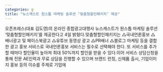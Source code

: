 ```yaml
---
categories: g
title: "뉴스캐스트 원스톱 마케팅 솔루션 ‘맞춤형할인패키지’ 제공"
---
```

오픈프레스(대표 김도영)의 온라인 종합광고대행사 뉴스캐스트가 원스톱 마케팅 솔루션 ‘맞춤형할인패키지’를 제공한다고 4일 밝혔다.맞춤형할인패키지는 △국내언론홍보 △배너광고 및 페이스북광고 △유튜브 동영상 광고 △PR배너 △블로그 마케팅 등을 결합한 광고 홍보 서비스로 국내언론홍보 서비스는 필수로 선택해야 한다. 또 서비스를 추가할 때마다 할인율이 높아져 최대 50%까지 할인을 받을 수 있다.이어 서비스 상담신청을 통해 전문 AE인력과 무료 상담을 진행할 수 있으며 브랜드 런칭, 신제품 출시, 기업이미지 홍보 등의 이슈를 주제로 기업에